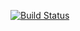 [![Build Status](http://pi4.chux.net:9999/jenkins/job/CHUX/job/CompSci/job/puzzles/job/max-possible-volume/badge/icon)](http://pi4.chux.net:9999/jenkins/job/CHUX/job/CompSci/job/puzzles/job/max-possible-volume/)

